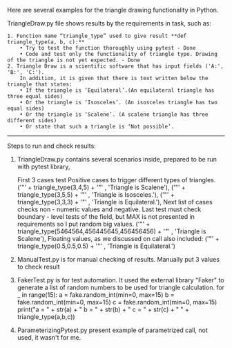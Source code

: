 Here are several examples for the triangle drawing functionality in Python.

TriangleDraw.py file shows results by the requirements in task, such as:

    1. Function name “triangle_type” used to give result **def triangle_type(a, b, c):**
        • Try to test the function thoroughly using pytest - Done
        • Code and test only the functionality of triangle type. Drawing of the triangle is not yet expected. - Done
    2. Triangle Draw is a scientific software that has input fields ('A:', 'B:', 'C:').
        In addition, it is given that there is text written below the triangle that states:
        • If the triangle is ‘Equilateral’.(An equilateral triangle has three equal sides)
        • Or the triangle is ‘Isosceles’. (An isosceles triangle has two equal sides)
        • Or the triangle is ‘Scalene’. (A scalene triangle has three different sides)
        • Or state that such a triangle is ‘Not possible’.
---------------------------------------------------------------------------------------------------------------------------------------
Steps to run and check results:
1. TriangleDraw.py contains several scenarios inside, prepared to  be run with pytest library,
   
      First 3 cases test Positive cases to trigger different types of triangles.
            ('"' + triangle_type(3,4,5) + '"' , 'Triangle is Scalene'),
            ('"' + triangle_type(3,5,5) + '"' , 'Triangle is Isosceles.'),
            ('"' + triangle_type(3,3,3) + '"' , 'Triangle is Equilateral.'),
      Next list of cases checks non - numeric values and negative. Last test must check boundary - level tests of the field, but MAX is not presented in requirements so I put random big values.
            ('"' + triangle_type(5464564,456445645,456456456) + '"' , 'Triangle is Scalene'),
      Floating values, as we discussed on call also included:
            ('"' + triangle_type(0.5,0.5,0.5) + '"' , 'Triangle is Equilateral.')

3. ManualTest.py is for manual checking of results. Manually put 3 values to check result
   
5. FakerTest.py is for test automation. It used the external library "Faker" to generate a list of random numbers to be used for triangle calculation.
            for _ in range(15):
              a = fake.random_int(min=0, max=15)
              b = fake.random_int(min=0, max=15)
              c = fake.random_int(min=0, max=15)
              print("a = " + str(a) + " b = " + str(b) + " c = " + str(c) + "  " + triangle_type(a,b,c))

 6. ParameterizingPytest.py present example of parametrized call, not used, it wasn't for me.
